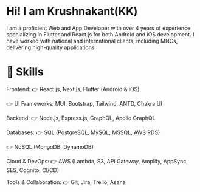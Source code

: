 # Hi! I am Krushnakant(KK)
I am a proficient Web and App Developer with over 4 years of experience specializing in Flutter and React.js for both Android and iOS development. I have worked with national and international clients, including MNCs, delivering high-quality applications.

# 🚀 Skills
Frontend:
👉 React.js, Next.js, Flutter (Android & iOS)

👉 UI Frameworks: MUI, Bootstrap, Tailwind, ANTD, Chakra UI

Backend:
👉 Node.js, Express.js, GraphQL, Apollo GraphQL

Databases:
👉 SQL (PostgreSQL, MySQL, MSSQL, AWS RDS)

👉 NoSQL (MongoDB, DynamoDB)

Cloud & DevOps:
👉 AWS (Lambda, S3, API Gateway, Amplify, AppSync, SES, Cognito, CI/CD)

Tools & Collaboration:
👉 Git, Jira, Trello, Asana



